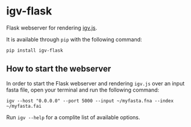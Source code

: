 # igv-flask

Flask webserver for rendering [igv.js](https://github.com/igvteam/igv.js).

It is available through `pip` with the following command:

```
pip install igv-flask
```

## How to start the webserver

In order to start the Flask webserver and rendering `igv.js` over an input fasta file, open your terminal and run the following command:

```
igv --host "0.0.0.0" --port 5000 --input ~/myfasta.fna --index ~/myfasta.fai
```

Run `igv --help` for a complite list of available options.
